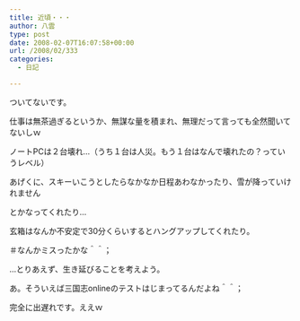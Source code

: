 ```yaml
---
title: 近頃・・・
author: 八雲
type: post
date: 2008-02-07T16:07:58+00:00
url: /2008/02/333
categories:
  - 日記

---
```

ついてないです。

仕事は無茶過ぎるというか、無謀な量を積まれ、無理だって言っても全然聞いてないしｗ
  
ノートPCは２台壊れ…（うち１台は人災。もう１台はなんで壊れたの？っていうレベル）

あげくに、スキーいこうとしたらなかなか日程あわなかったり、雪が降っていけれません
  
とかなってくれたり…

玄箱はなんか不安定で30分くらいするとハングアップしてくれたり。
  
＃なんかミスったかな＾＾；

…とりあえず、生き延びることを考えよう。

あ。そういえば三国志onlineのテストはじまってるんだよね＾＾；
  
完全に出遅れです。ええｗ